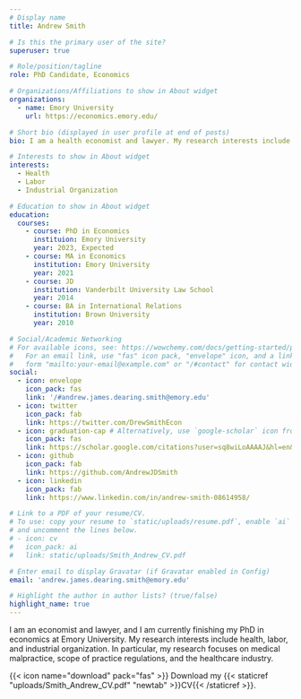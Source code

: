 ```yaml
---
# Display name
title: Andrew Smith

# Is this the primary user of the site?
superuser: true

# Role/position/tagline
role: PhD Candidate, Economics

# Organizations/Affiliations to show in About widget
organizations:
  - name: Emory University
    url: https://economics.emory.edu/

# Short bio (displayed in user profile at end of posts)
bio: I am a health economist and lawyer. My research interests include health, labor, and industrial organization. In particular, my research focuses on medical malpractice, scope of practice regulations, and the healthcare industry.

# Interests to show in About widget
interests:
  - Health
  - Labor
  - Industrial Organization

# Education to show in About widget
education:
  courses:
    - course: PhD in Economics
      instituion: Emory University
      year: 2023, Expected
    - course: MA in Economics
      institution: Emory University
      year: 2021
    - course: JD
      institution: Vanderbilt University Law School
      year: 2014
    - course: BA in International Relations
      institution: Brown University
      year: 2010

# Social/Academic Networking
# For available icons, see: https://wowchemy.com/docs/getting-started/page-builder/#icons
#   For an email link, use "fas" icon pack, "envelope" icon, and a link in the
#   form "mailto:your-email@example.com" or "/#contact" for contact widget.
social:
  - icon: envelope
    icon_pack: fas
    link: '/#andrew.james.dearing.smith@emory.edu'
  - icon: twitter
    icon_pack: fab
    link: https://twitter.com/DrewSmithEcon
  - icon: graduation-cap # Alternatively, use `google-scholar` icon from `ai` icon pack
    icon_pack: fas
    link: https://scholar.google.com/citations?user=sq8wiLoAAAAJ&hl=en&oi=sra
  - icon: github
    icon_pack: fab
    link: https://github.com/AndrewJDSmith
  - icon: linkedin
    icon_pack: fab
    link: https://www.linkedin.com/in/andrew-smith-08614958/

# Link to a PDF of your resume/CV.
# To use: copy your resume to `static/uploads/resume.pdf`, enable `ai` icons in `params.toml`,
# and uncomment the lines below.
# - icon: cv
#   icon_pack: ai
#   link: static/uploads/Smith_Andrew_CV.pdf

# Enter email to display Gravatar (if Gravatar enabled in Config)
email: 'andrew.james.dearing.smith@emory.edu'

# Highlight the author in author lists? (true/false)
highlight_name: true
---
```


I am an economist and lawyer, and I am currently finishing my PhD in economics at Emory University. My research interests include health, labor, and industrial organization. In particular, my research focuses on medical malpractice, scope of practice regulations, and the healthcare industry.


{{< icon name="download" pack="fas" >}} Download my {{< staticref "uploads/Smith_Andrew_CV.pdf" "newtab" >}}CV{{< /staticref >}}.
